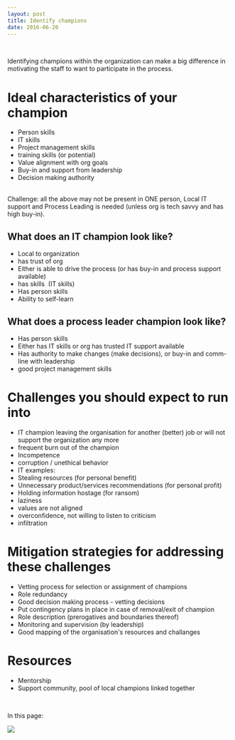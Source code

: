 ```yaml
---
layout: post
title: Identify champions
date: 2016-06-20
---
```


<body class="mceContentBody aui-theme-default wiki-content fullsize">
<p> </p> <div class="contentLayout2">
<div class="columnLayout two-equal" data-layout="two-equal">
<div class="cell normal" data-type="normal">
<div class="innerCell">
<p>Identifying champions within the organization can make a big difference in motivating the staff to want to participate in the process.</p><h1>Ideal characteristics of your champion</h1><ul><li>Person skills</li><li>IT skills</li><li>Project management skills</li><li>training skills (or potential)</li><li>Value alignment with org goals</li><li>Buy-in and support from leadership</li><li>Decision making authority</li></ul><p><br class="atl-forced-newline"/> Challenge: all the above may not be present in ONE person, Local IT support and Process Leading is needed (unless org is tech savvy and has high buy-in). </p><h2>What does an IT champion look like?</h2><ul><li>Local to organization</li><li>has trust of org</li><li>Either is able to drive the process (or has buy-in and process support available)</li><li>has skills  (IT skills)</li><li>Has person skills</li><li>Ability to self-learn</li></ul><h2>What does a process leader champion look like?</h2><ul><li>Has person skills</li><li>Either has IT skills or org has trusted IT support available</li><li>Has authority to make changes (make decisions), or buy-in and comm-line with leadership</li><li>good project management skills</li></ul><h1>Challenges you should expect to run into</h1><ul><li>IT champion leaving the organisation for another (better) job or will not support the organization any more</li><li>frequent burn out of the champion</li><li>Incompetence </li><li>corruption / unethical behavior </li><li>IT examples:</li><li>Stealing resources (for personal benefit)</li><li>Unnecessary product/services recommendations (for personal profit)</li><li>Holding information hostage (for ransom)</li><li>laziness</li><li>values are not aligned</li><li>overconfidence, not willing to listen to criticism</li><li>infiltration</li></ul><h1>Mitigation strategies for addressing these challenges</h1><ul><li>Vetting process for selection or assignment of champions</li><li>Role redundancy</li><li>Good decision making process - vetting decisions</li><li>Put contingency plans in place in case of removal/exit of champion</li><li>Role description (prerogatives and boundaries thereof)</li><li>Monitoring and supervision (by leadership)</li><li>Good mapping of the organisation's resources and challanges</li></ul><h1>Resources</h1><ul><li>Mentorship</li><li>Support community, pool of local champions linked together</li></ul><p> </p></div>
</div>
<div class="cell normal" data-type="normal">
<div class="innerCell">
<p>In this page:</p><p><img class="editor-inline-macro" data-macro-id="01b3fb54-92f4-4410-9a24-2ac62bc73d31" data-macro-name="toc" data-macro-schema-version="1" src="/plugins/servlet/confluence/placeholder/macro?definition=e3RvY30&amp;locale=en_GB&amp;version=2"/></p></div>
</div>
</div>
</div>
<p> </p>
</body>